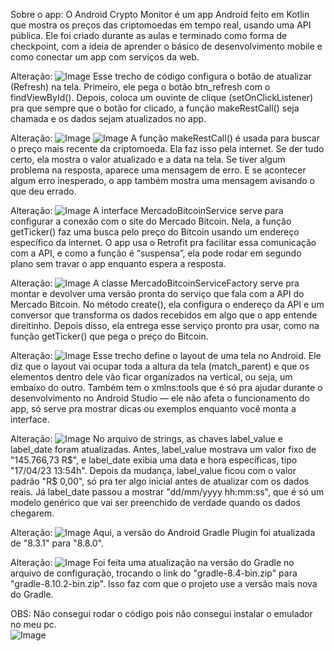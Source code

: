 Sobre o app: O Android Crypto Monitor é um app Android feito em Kotlin que mostra os preços das criptomoedas em tempo real, usando uma API pública. Ele foi criado durante as aulas e terminado como forma de checkpoint, com a ideia de aprender o básico de desenvolvimento mobile e como conectar um app com serviços da web. 

Alteração: ![Image](https://github.com/user-attachments/assets/1a8308cb-eeea-488d-9511-3a43b219df19)
Esse trecho de código configura o botão de atualizar (Refresh) na tela. Primeiro, ele pega o botão btn_refresh com o findViewById(). Depois, coloca um ouvinte de clique (setOnClickListener) pra que sempre que o botão for clicado, a função makeRestCall() seja chamada e os dados sejam atualizados no app. 


Alteração: ![Image](https://github.com/user-attachments/assets/6fa2daec-c0f6-4c5c-a7c2-8af273f626ca) ![Image](https://github.com/user-attachments/assets/b04ed67b-e015-45c3-a517-c7e6cd62e9b9)
A função makeRestCall() é usada para buscar o preço mais recente da criptomoeda. Ela faz isso pela internet. Se der tudo certo, ela mostra o valor atualizado e a data na tela. 
Se tiver algum problema na resposta, aparece uma mensagem de erro. E se acontecer algum erro inesperado, o app também mostra uma mensagem avisando o que deu errado. 


Alteração: ![Image](https://github.com/user-attachments/assets/6448727e-7663-4a84-a120-628430f29000)
A interface MercadoBitcoinService serve para configurar a conexão com o site do Mercado Bitcoin. Nela, a função getTicker() faz uma busca pelo preço do Bitcoin usando um endereço específico da internet. O app usa o Retrofit pra facilitar essa comunicação com a API, e como a função é “suspensa”, ela pode rodar em segundo plano sem travar o app enquanto espera a resposta. 


Alteração: ![Image](https://github.com/user-attachments/assets/7853df30-2278-458a-80b8-26889a47a4cd)
A classe MercadoBitcoinServiceFactory serve pra montar e devolver uma versão pronta do serviço que fala com a API do Mercado Bitcoin. No método create(), ela configura o endereço da API e um conversor que transforma os dados recebidos em algo que o app entende direitinho. Depois disso, ela entrega esse serviço pronto pra usar, como na função getTicker() que pega o preço do Bitcoin. 


Alteração: ![Image](https://github.com/user-attachments/assets/dd6ee18e-00aa-4476-97b9-b2a87699fd51)
Esse trecho define o layout de uma tela no Android. Ele diz que o layout vai ocupar toda a altura da tela (match_parent) e que os elementos dentro dele vão ficar organizados na vertical, ou seja, um embaixo do outro. Também tem o xmlns:tools que é só pra ajudar durante o desenvolvimento no Android Studio — ele não afeta o funcionamento do app, só serve pra mostrar dicas ou exemplos enquanto você monta a interface. 


Alteração: ![Image](https://github.com/user-attachments/assets/dd60fbf3-c226-4405-8a1b-9cdc825007e7)
No arquivo de strings, as chaves label_value e label_date foram atualizadas. Antes, label_value mostrava um valor fixo de "145.766,73 R$", e label_date exibia uma data e hora específicas, tipo "17/04/23 13:54h". Depois da mudança, label_value ficou com o valor padrão "R$ 0,00", só pra ter algo inicial antes de atualizar com os dados reais. Já label_date passou a mostrar "dd/mm/yyyy hh:mm:ss", que é só um modelo genérico que vai ser preenchido de verdade quando os dados chegarem. 


Alteração: ![Image](https://github.com/user-attachments/assets/5504bcb6-8d4d-4d68-b862-2b47432346f4)
Aqui, a versão do Android Gradle Plugin foi atualizada de "8.3.1" para "8.8.0". 


Alteração: ![Image](https://github.com/user-attachments/assets/9515ae54-cc2c-4ba8-90ef-fabde2f113d9)
Foi feita uma atualização na versão do Gradle no arquivo de configuração, trocando o link do "gradle-8.4-bin.zip" para "gradle-8.10.2-bin.zip". Isso faz com que o projeto use a versão mais nova do Gradle. 


OBS: Não consegui rodar o código pois não consegui instalar o emulador no meu pc.  
![Image](https://github.com/user-attachments/assets/47d4c353-8e9e-4a86-9466-93841f3ae878)
